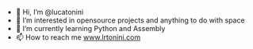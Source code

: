 - 👋 Hi, I’m @lucatonini
- 👀 I’m interested in opensource projects and anything to do with space
- 🌱 I’m currently learning Python and Assembly
- 📫 How to reach me www.lrtonini.com

<!---
lucatonini/lucatonini is a ✨ special ✨ repository because its `README.md` (this file) appears on your GitHub profile.
You can click the Preview link to take a look at your changes.
--->
